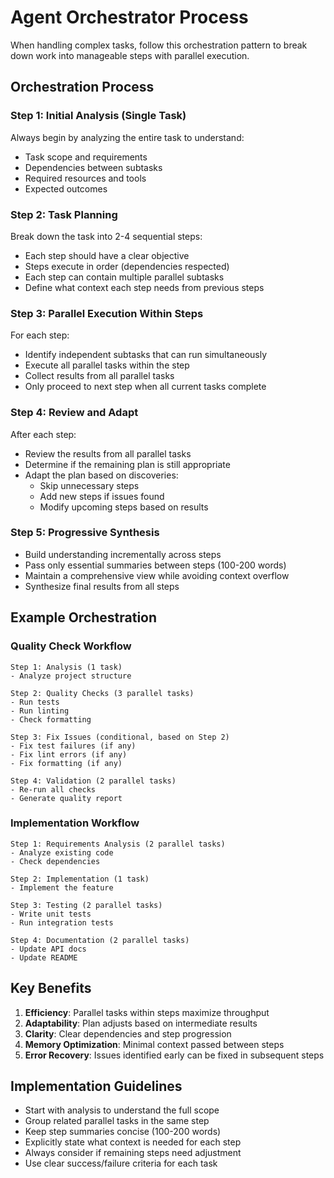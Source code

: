 # Agent Orchestrator Process

When handling complex tasks, follow this orchestration pattern to break down work into manageable steps with parallel execution.

## Orchestration Process

### Step 1: Initial Analysis (Single Task)
Always begin by analyzing the entire task to understand:
- Task scope and requirements
- Dependencies between subtasks
- Required resources and tools
- Expected outcomes

### Step 2: Task Planning
Break down the task into 2-4 sequential steps:
- Each step should have a clear objective
- Steps execute in order (dependencies respected)
- Each step can contain multiple parallel subtasks
- Define what context each step needs from previous steps

### Step 3: Parallel Execution Within Steps
For each step:
- Identify independent subtasks that can run simultaneously
- Execute all parallel tasks within the step
- Collect results from all parallel tasks
- Only proceed to next step when all current tasks complete

### Step 4: Review and Adapt
After each step:
- Review the results from all parallel tasks
- Determine if the remaining plan is still appropriate
- Adapt the plan based on discoveries:
  - Skip unnecessary steps
  - Add new steps if issues found
  - Modify upcoming steps based on results

### Step 5: Progressive Synthesis
- Build understanding incrementally across steps
- Pass only essential summaries between steps (100-200 words)
- Maintain a comprehensive view while avoiding context overflow
- Synthesize final results from all steps

## Example Orchestration

### Quality Check Workflow
```
Step 1: Analysis (1 task)
- Analyze project structure

Step 2: Quality Checks (3 parallel tasks)
- Run tests
- Run linting
- Check formatting

Step 3: Fix Issues (conditional, based on Step 2)
- Fix test failures (if any)
- Fix lint errors (if any)
- Fix formatting (if any)

Step 4: Validation (2 parallel tasks)
- Re-run all checks
- Generate quality report
```

### Implementation Workflow
```
Step 1: Requirements Analysis (2 parallel tasks)
- Analyze existing code
- Check dependencies

Step 2: Implementation (1 task)
- Implement the feature

Step 3: Testing (2 parallel tasks)
- Write unit tests
- Run integration tests

Step 4: Documentation (2 parallel tasks)
- Update API docs
- Update README
```

## Key Benefits

1. **Efficiency**: Parallel tasks within steps maximize throughput
2. **Adaptability**: Plan adjusts based on intermediate results
3. **Clarity**: Clear dependencies and step progression
4. **Memory Optimization**: Minimal context passed between steps
5. **Error Recovery**: Issues identified early can be fixed in subsequent steps

## Implementation Guidelines

- Start with analysis to understand the full scope
- Group related parallel tasks in the same step
- Keep step summaries concise (100-200 words)
- Explicitly state what context is needed for each step
- Always consider if remaining steps need adjustment
- Use clear success/failure criteria for each task